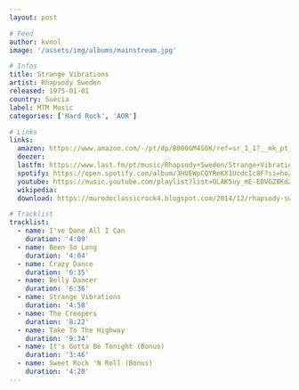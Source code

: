 ```yaml
---
layout: post

# Feed
author: kvnol
image: '/assets/img/albums/mainstream.jpg'

# Infos
title: Strange Vibrations
artist: Rhapsody Sweden
released: 1975-01-01
country: Suécia
label: MTM Music
categories: ['Hard Rock', 'AOR']

# Links
links:
  amazon: https://www.amazon.com/-/pt/dp/B0006M4S0K/ref=sr_1_1?__mk_pt_BR=%C3%85M%C3%85%C5%BD%C3%95%C3%91&dchild=1&keywords=rhapsody+Strange+Vibrations&qid=1616997055&sr=8-1
  deezer:
  lastfm: https://www.last.fm/pt/music/Rhapsody+Sweden/Strange+Vibrations
  spotify: https://open.spotify.com/album/3HUEWpCQYReKX1UcdcIc8F?si=hoZHjgp5SYmkY5t4gqmwfQ
  youtube: https://music.youtube.com/playlist?list=OLAK5uy_mE-E0VGZ8KdZb3jNHidaxTOEApVdex8-U
  wikipedia:
  download: https://murodoclassicrock4.blogspot.com/2014/12/rhapsody-sweden-strange-vibrations-1978.html

# Tracklist
tracklist:
  - name: I've Done All I Can
    duration: '4:09'
  - name: Been So Long
    duration: '4:04'
  - name: Crazy Dance
    duration: '6:35'
  - name: Belly Dancer
    duration: '6:36'
  - name: Strange Vibrations
    duration: '4:58'
  - name: The Creepers
    duration: '8:22'
  - name: Take To The Highway
    duration: '9:34'
  - name: It's Gotta Be Tonight (Bonus)
    duration: '3:46'
  - name: Sweet Rock 'N Roll (Bonus)
    duration: '4:20'
---
```

